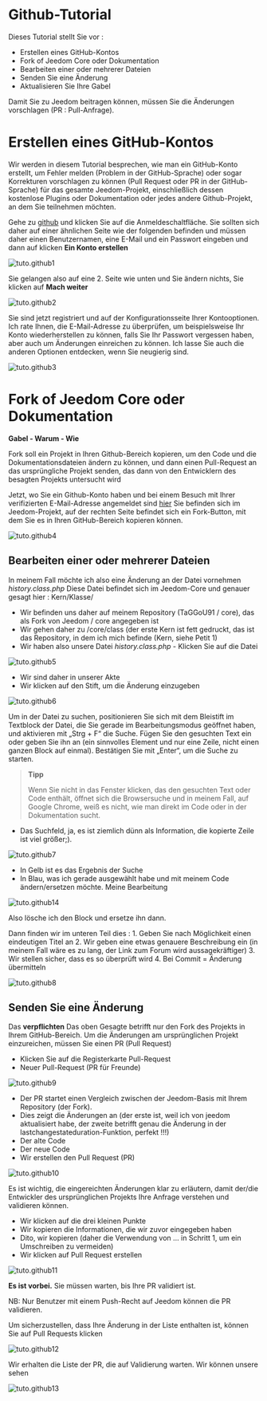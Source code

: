 # Github-Tutorial

Dieses Tutorial stellt Sie vor :

-   Erstellen eines GitHub-Kontos
-   Fork of Jeedom Core oder Dokumentation
-   Bearbeiten einer oder mehrerer Dateien
-   Senden Sie eine Änderung
-   Aktualisieren Sie Ihre Gabel

Damit Sie zu Jeedom beitragen können, müssen Sie die Änderungen vorschlagen (PR : Pull-Anfrage).

# Erstellen eines GitHub-Kontos

Wir werden in diesem Tutorial besprechen, wie man ein GitHub-Konto erstellt, um Fehler melden (Problem in der GitHub-Sprache) oder sogar Korrekturen vorschlagen zu können (Pull Request oder PR in der GitHub-Sprache) für das gesamte Jeedom-Projekt, einschließlich dessen kostenlose Plugins oder Dokumentation oder jedes andere Github-Projekt, an dem Sie teilnehmen möchten.

Gehe zu [github](https://github.com) und klicken Sie auf die Anmeldeschaltfläche. Sie sollten sich daher auf einer ähnlichen Seite wie der folgenden befinden und müssen daher einen Benutzernamen, eine E-Mail und ein Passwort eingeben und dann auf klicken **Ein Konto erstellen**

![tuto.github1](images/tuto.github1.png)

Sie gelangen also auf eine 2. Seite wie unten und Sie ändern nichts, Sie klicken auf **Mach weiter**

![tuto.github2](images/tuto.github2.png)

Sie sind jetzt registriert und auf der Konfigurationsseite Ihrer Kontooptionen. Ich rate Ihnen, die E-Mail-Adresse zu überprüfen, um beispielsweise Ihr Konto wiederherstellen zu können, falls Sie Ihr Passwort vergessen haben, aber auch um Änderungen einreichen zu können. Ich lasse Sie auch die anderen Optionen entdecken, wenn Sie neugierig sind.

![tuto.github3](images/tuto.github3.png)

# Fork of Jeedom Core oder Dokumentation

**Gabel - Warum - Wie**

Fork soll ein Projekt in Ihren Github-Bereich kopieren, um den Code und die Dokumentationsdateien ändern zu können, und dann einen Pull-Request an das ursprüngliche Projekt senden, das dann von den Entwicklern des besagten Projekts untersucht wird

Jetzt, wo Sie ein Github-Konto haben und bei einem Besuch mit Ihrer verifizierten E-Mail-Adresse angemeldet sind [hier](https://github.com/jeedom/core) Sie befinden sich im Jeedom-Projekt, auf der rechten Seite befindet sich ein Fork-Button, mit dem Sie es in Ihren GitHub-Bereich kopieren können.

![tuto.github4](images/tuto.github4.png)

## Bearbeiten einer oder mehrerer Dateien

In meinem Fall möchte ich also eine Änderung an der Datei vornehmen *history.class.php* Diese Datei befindet sich im Jeedom-Core und genauer gesagt hier : Kern/Klasse/

- Wir befinden uns daher auf meinem Repository (TaGGoU91 / core), das als Fork von Jeedom / core angegeben ist
- Wir gehen daher zu /core/class (der erste Kern ist fett gedruckt, das ist das Repository, in dem ich mich befinde (Kern, siehe Petit 1)
- Wir haben also unsere Datei *history.class.php* - Klicken Sie auf die Datei

![tuto.github5](images/tuto.github5.png)

- Wir sind daher in unserer Akte
- Wir klicken auf den Stift, um die Änderung einzugeben

![tuto.github6](images/tuto.github6.png)

Um in der Datei zu suchen, positionieren Sie sich mit dem Bleistift im Textblock der Datei, die Sie gerade im Bearbeitungsmodus geöffnet haben, und aktivieren mit „Strg + F“ die Suche. Fügen Sie den gesuchten Text ein oder geben Sie ihn an (ein sinnvolles Element und nur eine Zeile, nicht einen ganzen Block auf einmal). Bestätigen Sie mit „Enter“, um die Suche zu starten.
> **Tipp**
>
> Wenn Sie nicht in das Fenster klicken, das den gesuchten Text oder Code enthält, öffnet sich die Browsersuche und in meinem Fall, auf Google Chrome, weiß es nicht, wie man direkt im Code oder in der Dokumentation sucht.

- Das Suchfeld, ja, es ist ziemlich dünn als Information, die kopierte Zeile ist viel größer;).

![tuto.github7](images/tuto.github7.png)

- In Gelb ist es das Ergebnis der Suche
- In Blau, was ich gerade ausgewählt habe und mit meinem Code ändern/ersetzen möchte. Meine Bearbeitung

![tuto.github14](images/tuto.github14.png)

Also lösche ich den Block und ersetze ihn dann.

Dann finden wir im unteren Teil dies : 1. Geben Sie nach Möglichkeit einen eindeutigen Titel an 2. Wir geben eine etwas genauere Beschreibung ein (in meinem Fall wäre es zu lang, der Link zum Forum wird aussagekräftiger) 3. Wir stellen sicher, dass es so überprüft wird 4. Bei Commit = Änderung übermitteln

![tuto.github8](images/tuto.github8.png)

## Senden Sie eine Änderung

Das **verpflichten** Das oben Gesagte betrifft nur den Fork des Projekts in Ihrem GitHub-Bereich. Um die Änderungen am ursprünglichen Projekt einzureichen, müssen Sie einen PR (Pull Request)

- Klicken Sie auf die Registerkarte Pull-Request
- Neuer Pull-Request (PR für Freunde)

![tuto.github9](images/tuto.github9.png)

- Der PR startet einen Vergleich zwischen der Jeedom-Basis mit Ihrem Repository (der Fork).
- Dies zeigt die Änderungen an (der erste ist, weil ich von jeedom aktualisiert habe, der zweite betrifft genau die Änderung in der lastchangestateduration-Funktion, perfekt !!!)
- Der alte Code
- Der neue Code
- Wir erstellen den Pull Request (PR)

![tuto.github10](images/tuto.github10.png)

Es ist wichtig, die eingereichten Änderungen klar zu erläutern, damit der/die Entwickler des ursprünglichen Projekts Ihre Anfrage verstehen und validieren können.

- Wir klicken auf die drei kleinen Punkte
- Wir kopieren die Informationen, die wir zuvor eingegeben haben
- Dito, wir kopieren (daher die Verwendung von …​ in Schritt 1, um ein Umschreiben zu vermeiden)
- Wir klicken auf Pull Request erstellen

![tuto.github11](images/tuto.github11.png)

**Es ist vorbei.** Sie müssen warten, bis Ihre PR validiert ist.

NB: Nur Benutzer mit einem Push-Recht auf Jeedom können die PR validieren.

Um sicherzustellen, dass Ihre Änderung in der Liste enthalten ist, können Sie auf Pull Requests klicken

![tuto.github12](images/tuto.github12.png)

Wir erhalten die Liste der PR, die auf Validierung warten. Wir können unsere sehen

![tuto.github13](images/tuto.github13.png)
